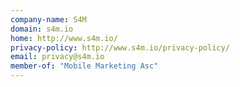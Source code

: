 ```yaml
---
company-name: S4M
domain: s4m.io
home: http://www.s4m.io/
privacy-policy: http://www.s4m.io/privacy-policy/
email: privacy@s4m.io
member-of: "Mobile Marketing Asc"
---
```




